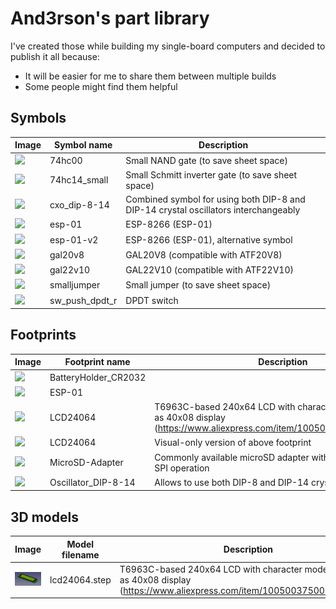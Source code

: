 # And3rson's part library

I've created those while building my single-board computers and decided to publish it all because:

- It will be easier for me to share them between multiple builds
- Some people might find them helpful

## Symbols

| Image | Symbol name | Description |
| --- | --- | --- |
| ![](./symbols/74hc00_1.png) | 74hc00 | Small NAND gate (to save sheet space) |
| ![](./symbols/74hc14_1.png) | 74hc14_small | Small Schmitt inverter gate (to save sheet space) |
| ![](./symbols/cxo_dip-8-14.png) | cxo_dip-8-14 | Combined symbol for using both DIP-8 and DIP-14 crystal oscillators interchangeably |
| ![](./symbols/esp-01.png) | esp-01 | ESP-8266 (ESP-01) |
| ![](./symbols/esp-01-v2.png) | esp-01-v2 | ESP-8266 (ESP-01), alternative symbol |
| ![](./symbols/gal20v8.png) | gal20v8 | GAL20V8 (compatible with ATF20V8) |
| ![](./symbols/gal22v10.png) | gal22v10 | GAL22V10 (compatible with ATF22V10) |
| ![](./symbols/smalljumper.png) | smalljumper | Small jumper (to save sheet space) |
| ![](./symbols/sw_push_dpdt_r.png) | sw_push_dpdt_r | DPDT switch |

## Footprints

| Image | Footprint name | Description |
| --- | --- | --- |
| ![](./footprints/BatteryHolder_CR2032.png) | BatteryHolder_CR2032 | |
| ![](./footprints/ESP-01.png) | ESP-01 | |
| ![](./footprints/LCD24064.png) | LCD24064 | T6963C-based 240x64 LCD with character mode - I use it as 40x08 display (<https://www.aliexpress.com/item/1005003750084723.html>) |
| ![](./footprints/LCD24064_silk.png) | LCD24064 | Visual-only version of above footprint |
| ![](./footprints/MicroSD-Adapter.png) | MicroSD-Adapter | Commonly available microSD adapter with level shifter for 5V SPI operation |
| ![](./footprints/Oscillator_DIP-8-14.png) | Oscillator_DIP-8-14 | Allows to use both DIP-8 and DIP-14 crystal oscillators |

## 3D models

| Image | Model filename | Description |
| --- | --- | --- |
| ![](./images/3dmodels/lcd24064.jpg) | lcd24064.step | T6963C-based 240x64 LCD with character mode - I use it as 40x08 display (<https://www.aliexpress.com/item/1005003750084723.html>) |

